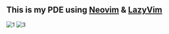 ## This is my PDE using [Neovim](https://github.com/neovim/neovim) & [LazyVim](https://www.lazyvim.org/)

![1](https://github.com/Gl00ria/nvim/assets/74514103/d6441027-6f65-4b1b-9f54-28717cadedee)
![3](https://github.com/Gl00ria/nvim/assets/74514103/44776202-3700-4fb7-9844-270e9ada6b2a)
